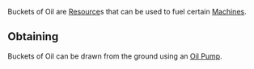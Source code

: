 Buckets of Oil are [Resource](https://github.com/Slimefun/Slimefun4/wiki/Resources)s that can be used to fuel certain [Machines](https://github.com/Slimefun/Slimefun4/wiki/Electric-Machines).

## Obtaining
Buckets of Oil can be drawn from the ground using an [Oil Pump](https://github.com/Slimefun/Slimefun4/wiki/Oil-Pump).
